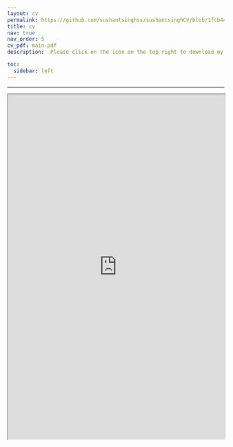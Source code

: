 ```yaml
---
layout: cv
permalink: https://github.com/sushantsinghss/sushantsinghCV/blob/1fcb446ad9ecb538309ce64447934ece69da76f1/
title: cv
nav: true
nav_order: 5
cv_pdf: main.pdf
description:  Please click on the icon on the top right to download my CV if it does not show up in your browser.

toc:
  sidebar: left
---
```

---
<div style="width: 100%; height:800">
<iframe src="https://github.com/sushantsinghss/sushantsinghCV/blob/1fcb446ad9ecb538309ce64447934ece69da76f1/main.pdf" width="100%" height="800"></iframe>
</div>
